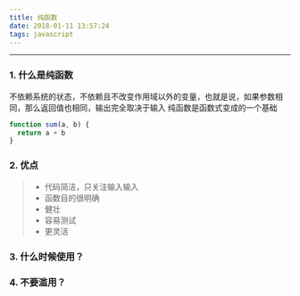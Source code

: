 ```yaml
---
title: 纯函数
date: 2018-01-11 13:57:24
tags: javascript
---
```


------

### 1. 什么是纯函数
不依赖系统的状态，不依赖且不改变作用域以外的变量，也就是说，如果参数相同，那么返回值也相同，输出完全取决于输入
纯函数是函数式变成的一个基础

```javascript
function sum(a, b) {
  return a + b
}
```

### 2. 优点

> * 代码简洁，只关注输入输入
> * 函数目的很明确
> * 健壮
> * 容易测试
> * 更灵活


### 3. 什么时候使用？

### 4. 不要滥用？